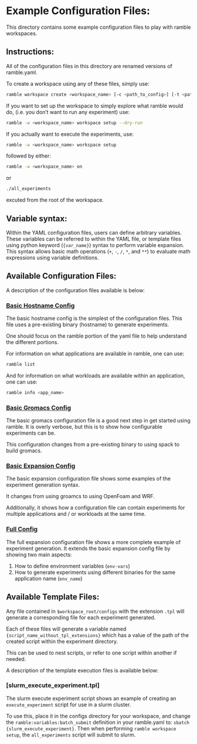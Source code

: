 # Example Configuration Files:

This directory contains some example configuration files to play with ramble workspaces.

## Instructions:

All of the configuration files in this directory are renamed versions of ramble.yaml.

To create a workspace using any of these files, simply use:

```bash
ramble workspace create <workspace_name> [-c <path_to_config>] [-t <path_to_template_execute>] [-d <path_to_new_workspace_root>]
```

If you want to set up the workspace to simply explore what ramble would do,
(i.e. you don’t want to run any experiment) use:

```bash
ramble -w <workspace_name> workspace setup --dry-run
```

If you actually want to execute the experiments, use:

```bash
ramble -w <workspace_name> workspace setup
```

followed by either:
```bash
ramble -w <workspace_name> on
```
or
```bash
./all_experiments
```
excuted from the root of the workspace.

## Variable syntax:

Within the YAML configuration files, users can define arbitrary variables.
These variables can be referred to within the YAML file, or template files
using python keyword (`{var_name}`) syntax to perform variable expansion. This
syntax allows basic math operations (`+`, `-`, `/`, `*`, and `**`) to evaluate
math expressions using variable definitions.

## Available Configuration Files:

A description of the configuration files available is below:

### [Basic Hostname Config](./basic_hostname_config.yaml)
The basic hostname config is the simplest of the configuration files. This file
uses a pre-existing binary (hostname) to generate experiments.

One should focus on the ramble portion of the yaml file to help understand the
different portions.

For information on what applications are available in ramble, one can use:
```bash
ramble list
```

And for information on what workloads are available within an application, one can use:
```bash
ramble info <app_name>
```

### [Basic Gromacs Config](basic_gromacs_config.yaml)
The basic gromacs configuration file is a good next step in get started using
ramble. It is overly verbose, but this is to show how configurable experiments
can be.

This configuration changes from a pre-existing binary to using spack to build gromacs.

### [Basic Expansion Config](basic_expansion_config.yaml)
The basic expansion configuration file shows some examples of the experiment generation syntax.

It changes from using groamcs to using OpenFoam and WRF.

Additionally, it shows how a configuration file can contain experiments for
multiple applications and / or workloads at the same time.

### [Full Config](full_expansion_config.yaml)

The full expansion configuration file shows a more complete example of
experiment generation. It extends the basic expansion config file by showing two main aspects:

1) How to define environment variables (`env-vars`)
2) How to generate experiments using different binaries for the same application name (`env_name`)

## Available Template Files:

Any file contained in `$workspace_root/configs` with the extension `.tpl` will
generate a corresponding file for each experiment generated.

Each of these files will generate a variable named
`{script_name_without_tpl_extensions}` which has a value of the path of the
created script within the experiment directory.

This can be used to nest scripts, or refer to one script within another if needed.

A description of the template execution files is available below:

### [slurm_execute_experiment.tpl]

The slurm execute experiment script shows an example of creating an
`execute_experiment` script for use in a slurm cluster.

To use this, place it in the configs directory for your workspace, and change
the `ramble:variables:batch_submit` definition in your ramble.yaml to:
`sbatch {slurm_execute_experiment}`. Then when performing `ramble workspace
setup`, the `all_experiments` script will submit to slurm.

